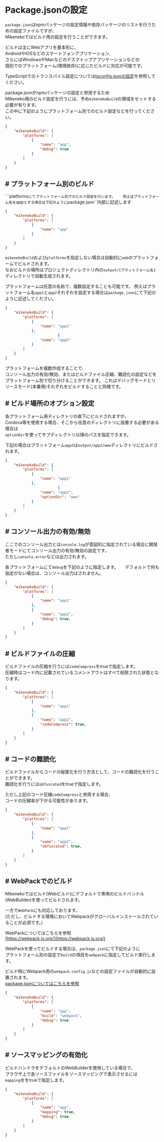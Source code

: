 # Package.jsonの設定

``package.json``はnpmパッケージの設定情報や依存パッケージのリストを行うための設定ファイルですが、  
Mikenekoではビルド用の設定を行うことができます。

ビルドは主にWebアプリを基本形に、  
AndroidやiOSなどのスマートフォンアプリケーション,   
さらにはWindowsやMacなどのデスクトップアプリケーションなどの  
個別でのプラットフォーム(環境依存)に応じたビルドに対応が可能です。

TypeScriptでのトランスパイル設定については[tsconfig.jsonの設定](tsconfig.md)を参照してください。

package.jsonがnpmパッケージの設定と併用するため  
MIkeneko用のビルド設定を行うには、予め``mikenekoBuild``の領域をセットする必要が有ります。  
この中に下記のようにプラットフォーム別でのビルド設定などを行ってください。  

```json
{
    "mikenekoBuild": {
        "platforms": [
            { 
                "name": "app",
                "debug": true
            }
        ]
    }
}
```

## # プラットフォーム別のビルド

```platforms``にてプラットフォーム別でのビルド設定を行います。　　
例えばプラットフォーム名を``app``とする場合は下記のように``package.json``内部に記述します

```json
{
    "mikenekoBuild": {
        "platforms": [
            { 
                "name": "app"
            }
        ]
    }
}
```

``mikenekoBuild``および``platforms``を指定しない場合は自動的に``web``のプラットフォームでビルドされます。  
なおビルドの場所はプロジェクトディレクトリ内の``output/{プラットフォーム名}``ディレクトリで自動生成されます。

プラットフォームは任意の名称で、複数設定することも可能です。
例えばプラットフォーム名``app1``と``app2``それぞれを設定する場合は``package.json``にて下記のように記述してください。

```json
{
    "mikenekoBuild": {
        "platforms": [
            { 
                "name": "app1"
            },
                        { 
                "name": "app2"
            }
        ]
    }
}
```

プラットフォームを複数作成することで、  
コンソール出力の有効/無効、またはビルドファイル圧縮、難読化の設定などをプラットフォーム別で切り分けることができます。
これはデバッグモードとリリースモード(本番用)それぞれをビルドすることと同様です。

## # ビルド場所のオプション設定

各プラットフォーム用ディレクトリの直下にビルドされますが、  
Cordova等を使用する場合、そこから任意のディレクトリに設置する必要がある場合は  
``optionDir``を使ってサブディレクトリ以降のパスを指定できます。

下記の場合はプラットフォーム``app2``は``output/app2/www``ディレクトリにビルドされます。

```json
{
    "mikenekoBuild": {
        "platforms": [
            { 
                "name": "app1"
            },
                        { 
                "name": "app2",
                "optionDir": "www"
            }
        ]
    }
}
```

## # コンソール出力の有効/無効

ここでのコンソール出力とは``console.log``が意図的に指定されている場合に開発者モードにてコンソール出力の有効/無効の設定です。  
ただし``console.error``などは出力されます。

各プラットフォームにて``debug``を下記のように指定します。  　
デフォルトで何も指定がない場合は、コンソール出力はされません。 

```json
{
    "mikenekoBuild": {
        "platforms": [
            { 
                "name": "app1"
            },
            { 
                "name": "app2",
                "debug": true,
            }
        ]
    }
}
```

## # ビルドファイルの圧縮

ビルドファイルの圧縮を行うには``codeCompress``をtrueで指定します。  
圧縮時はコード内に記載されているコメントアウトはすべて削除された状態となります。

```json
{
    "mikenekoBuild": {
        "platforms": [
            { 
                "name": "app1"
            },
            { 
                "name": "app2",
                "codeCompress": true,
            }
        ]
    }
}
```

## # コードの難読化

ビルドファイルからコードの秘匿化を行う方法として、コードの難読化を行うことができます。  
難読化を行うには``obfuscated``をtrueで指定します。  

ただし上記のコード圧縮``codeCompress``と併用する場合、  
コードの圧縮率が下がる可能性があります。

```json
{
    "mikenekoBuild": {
        "platforms": [
            { 
                "name": "app1"
            },
            { 
                "name": "app2",
                "obfuscated": true,
            }
        ]
    }
}
```

## # WebPackでのビルド

Mikenekoではビルド(Webビルド)にデフォルトで専用のビルドバンドル(WebBuilder)を使ってビルドされます。

一方で``WebPack``にも対応しております。  
(ただし、ビルドする環境においてWebpackがグローバルインストールされていることが必須です。)

WebPackについてはこちらを参照  
[https://webpack.js.org/](https://webpack.js.org/)

WebPackを使ってビルドする場合は、``package.json``にて下記のように  
プラットフォーム別の設定で``build``の項目を``webpack``に指定してビルド実行します。

ビルド時にWebpack用の``webpack.config.js``などの設定ファイルが自動的に設置されます。  
[package.jsonについてはこちらを参照](packagejson.md)

```json
{
    "mikenekoBuild": {
        "platforms": [
            { 
                "name": "app",
                "build": "webpack",
                "debug": true
            }
        ]
    }
}
```

## # ソースマッピングの有効化

ビルドハンドラをデフォルトのWebBuilderを使用している場合で、  
ブラウザ上で各ソースファイルをソースマッピングで表示させるには  
``mapping``ををtrueで指定します。 

```json
{
    "mikenekoBuild": {
        "platforms": [
            { 
                "name": "app",
                "mapping": true,
                "debug": true
            }
        ]
    }
}
```